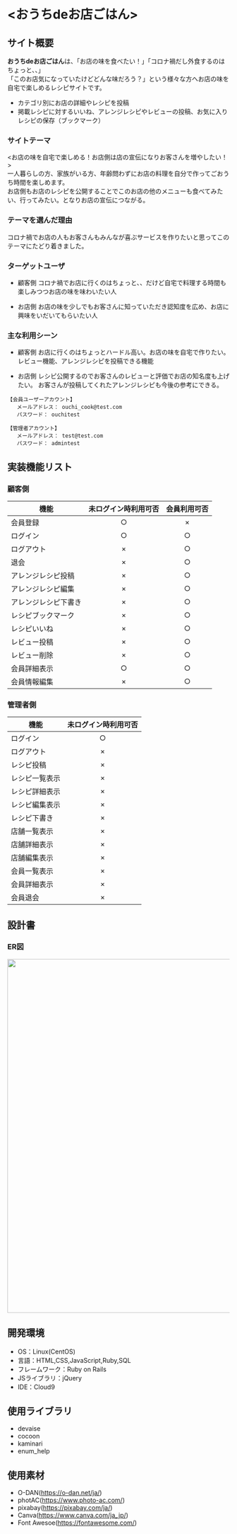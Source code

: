 # <おうちdeお店ごはん>

## サイト概要
**おうちdeお店ごはん**は、「お店の味を食べたい！」「コロナ禍だし外食するのはちょっと、、」<br />
「このお店気になっていたけどどんな味だろう？」という様々な方へお店の味を自宅で楽しめるレシピサイトです。

- カテゴリ別にお店の詳細やレシピを投稿
- 掲載レシピに対するいいね、アレンジレシピやレビューの投稿、お気に入りレシピの保存（ブックマーク）

### サイトテーマ
<お店の味を自宅で楽しめる！お店側は店の宣伝になりお客さんを増やしたい！><br />
一人暮らしの方、家族がいる方、年齢問わずにお店の料理を自分で作ってごおうち時間を楽しめます。<br />
お店側もお店のレシピを公開することでこのお店の他のメニューも食べてみたい、行ってみたい。となりお店の宣伝につながる。

### テーマを選んだ理由
コロナ禍でお店の人もお客さんもみんなが喜ぶサービスを作りたいと思ってこのテーマにたどり着きました。

### ターゲットユーザ
- 顧客側
コロナ禍でお店に行くのはちょっと、、だけど自宅で料理する時間も楽しみつつお店の味を味わいたい人

- お店側
お店の味を少しでもお客さんに知っていただき認知度を広め、お店に興味をいだいてもらいたい人

### 主な利用シーン
- 顧客側
お店に行くのはちょっとハードル高い。お店の味を自宅で作りたい。
レビュー機能、アレンジレシピを投稿できる機能

- お店側
レシピ公開するのでお客さんのレビューと評価でお店の知名度も上げたい。
お客さんが投稿してくれたアレンジレシピも今後の参考にできる。


```
【会員ユーザーアカウント】
   メールアドレス： ouchi_cook@test.com
   パスワード： ouchitest

【管理者アカウント】
   メールアドレス： test@test.com
   パスワード： admintest
```

## 実装機能リスト
### 顧客側
| 機能 | 未ログイン時利用可否 | 会員利用可否 |
| ------------- | :-------------: |:-------------: |
| 会員登録  | ○ | × |
| ログイン | ○ | ○ |
| ログアウト | × | ○ |
| 退会 | × | ○ |
| アレンジレシピ投稿 | × | ○ |
| アレンジレシピ編集 | × | ○ |
| アレンジレシピ下書き | × | ○ |
| レシピブックマーク | × | ○ |
| レシピいいね | × | ○ |
| レビュー投稿 | × | ○ |
| レビュー削除 | × | ○ |
| 会員詳細表示 | ○ | ○ |
| 会員情報編集 | × | ○ |

### 管理者側
| 機能 | 未ログイン時利用可否 |
| ------------- | :-------------: |
| ログイン | ○ |
| ログアウト | × |
| レシピ投稿 | × |
| レシピ一覧表示 | × |
| レシピ詳細表示 | × |
| レシピ編集表示 | × |
| レシピ下書き | × |
| 店舗一覧表示 | × |
| 店舗詳細表示 | × |
| 店舗編集表示 | × |
| 会員一覧表示 | × |
| 会員詳細表示 | × |
| 会員退会 | × |


## 設計書
### ER図
<img src="https://drive.google.com/file/d/1lsAlmobf35FCe_NcHKpNQ46KvwyfxWx6/view?usp=sharing" width="800">


## 開発環境
- OS：Linux(CentOS)
- 言語：HTML,CSS,JavaScript,Ruby,SQL
- フレームワーク：Ruby on Rails
- JSライブラリ：jQuery
- IDE：Cloud9

## 使用ライブラリ
- devaise
- cocoon
- kaminari
- enum_help

## 使用素材
- O-DAN(<https://o-dan.net/ja/>)
- photAC(<https://www.photo-ac.com/>)
- pixabay(<https://pixabay.com/ja/>)
- Canva(<https://www.canva.com/ja_jp/>)
- Font Awesoe(<https://fontawesome.com/>)